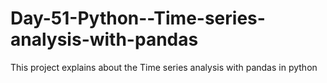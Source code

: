 # Day-51-Python--Time-series-analysis-with-pandas
This project explains about the Time series analysis with pandas in python
